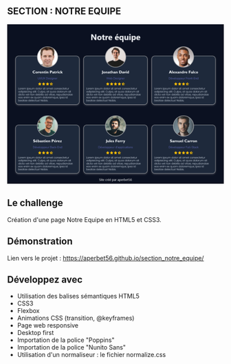 ## SECTION : NOTRE EQUIPE

![Design preview for the project](./img/banner.png)

## Le challenge

Création d'une page Notre Equipe en HTML5 et CSS3.

## Démonstration

Lien vers le projet : https://aperbet56.github.io/section_notre_equipe/

## Développez avec

- Utilisation des balises sémantiques HTML5
- CSS3
- Flexbox
- Animations CSS (transition, @keyframes)
- Page web responsive
- Desktop first
- Importation de la police "Poppins"
- Importation de la police "Nunito Sans"
- Utilisation d'un normaliseur : le fichier normalize.css
